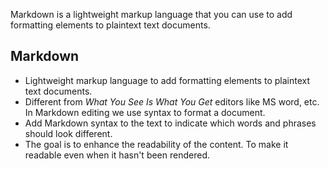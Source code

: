 Markdown is a lightweight markup language that you can use to add formatting elements to plaintext text documents.

## Markdown
- Lightweight markup language  to add formatting elements to plaintext text documents.
- Different from *What You See Is What You Get* editors like MS word, etc. In Markdown editing we use syntax to format a document.
- Add Markdown syntax to the text to indicate which words and phrases should look different.
- The goal is to enhance the readability of the content. To make it readable even when it hasn't been rendered.